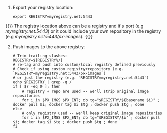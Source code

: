 1. Export your registry location:

    ```text
    export REGISTRY=myregistry.net:5443
    ```
{{<info>}} The registry location above can be a registry and it's port (e.g _myregistry.net:5443_) or it could include your own repository in the registry (e.g _myregistry.net:5443/px-images_).
{{</info>}}

2. Push images to the above registry:

    ```text
    # Trim trailing slashes:
    REGISTRY=${REGISTRY%/}
    # re-tag and push into custom/local registry defined previously
    # Check if using custom registry+repository (e.g. `REGISTRY=myregistry.net:5443/px-images`)
    # or just the registry (e.g. `REGISTRY=myregistry.net:5443`)
    echo $REGISTRY | grep -q /
    if [ $? -eq 0 ]; then
        # registry + repo are used -- we'll strip original image repositories
        for i in $PX_IMGS $PX_ENT; do tg="$REGISTRY/$(basename $i)" ; docker pull $i; docker tag $i $tg ; docker push $tg ; done
    else
        # only registry used -- we'll keep original image repositories
        for i in $PX_IMGS $PX_ENT; do tg="$REGISTRY/$i" ; docker pull $i; docker tag $i $tg ; docker push $tg ; done
    fi
    ```
